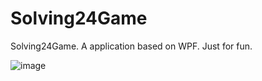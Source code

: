 # Solving24Game
Solving24Game.   A application based on WPF. Just for fun.

![image](http://img.my.csdn.net/uploads/201503/04/1425467044_6394.png) 
